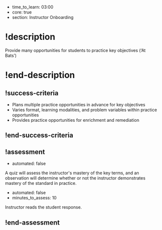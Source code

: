 - time_to_learn: 03:00
- core: true
- section: Instructor Onboarding

# !description
Provide many opportunities for students to practice key objectives (‘At Bats’)
# !end-description

## !success-criteria

- Plans multiple practice opportunities in advance for key objectives
- Varies format, learning modalities, and problem variables within practice opportunities
- Provides practice opportunities for enrichment and remediation

## !end-success-criteria

## !assessment

- automated: false

A quiz will assess the instructor's mastery of the key terms, and an observation will determine whether or not the instructor demonstrates mastery of the standard in practice.

- automated: false
- minutes_to_assess: 10

Instructor reads the student response.


## !end-assessment

